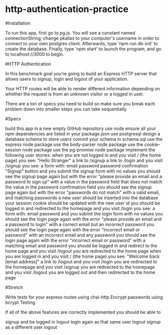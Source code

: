 # http-authentication-practice

#Installation

To run this app, first go to pg.js. You will see a constant named connectionString; change pkallas to your
computer's username in order to connect to your own postgres client. Afterwards, type 'npm run db-init' to
create the database. Finally, type 'npm start' to launch the program, and go to localhost://3000 to begin.

#HTTP Authentication

In this benchmark goal you're going to build an Express HTTP server that allows users to signup, login and logout of your application.

Your HTTP routes will be able to render different information depending on whether the request is from an unknown visitor or a logged in user.

There are a ton of specs you need to build so make sure you break each problem down into smaller steps you can take sequentially.

#Specs

build this app in a new empty GitHub repository
use node
ensure all your npm dependencies are listed in your package.json
use postgresql
design a database schema to store users
commit your schema in schema.sql
use the express node package
use the body-parser node package
use the cookie-session node package
use the pg-promise node package
implement the following user stories:
when you are not logged in
and you visit / (the home page) you see:
"Hello Stranger"
a link to /signup
a link to /login
and you visit /signup
you see:
a form with:
email
password
password confirmation
"Signup" button
and you submit the signup form
with no values
you should see the signup page again but with the error "please provide an email and a password to sign up"
with a value in the password field that does not match the value in the password confirmation field
you should see the signup page again but with the error "passwords do not match"
with a valid email, and matching passwords
a new user should be inserted into the database
your session cookie should be updated with the new user id
you should be logged in and redirected to the homepage
and you visit /login you see:
a form with:
email
password
and you submit the login form
with no values
you should see the login page again with the error "please provide an email and a password to login"
with a correct email but an incorrect password
you should see the login page again with the error "incorrect email or password"
with an incorrect email and any password
you should see the login page again with the error "incorrect email or password"
with a matching email and password
you should be logged in and redirect to the home page
and you visit /logout
you are redirected to the home page
when you are logged in
and you visit / (the home page) you see:
"Welcome back [email address]"
a link to /logout
and you visit /login
you are redirected to the homepage
and you visit /signup
you are redirected to the homepage
and you visit /logout
you are logged out and then redirected to the home page

#Stretch

Write tests for your express routes using chai-http
Encrypt passwords using bcrypt
Testing

If all of the above features are correctly implemented you should be able to

signup and be logged in
logout
login again as that same user
logout
signup as a different user
logout
